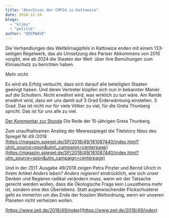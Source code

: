 ```yaml
---
title: "Abschluss der COP24 in Kattowice"
date: 2018-12-16
blogs: 
  - "klima"
  - "politik"
author: "DEEPWAVE"
---
```


Die Verhandlungen des Weltklimagipfels in Kattowice enden mit einem 133-seitigen Regelwerk, das als Umsetzung des Pariser Abkommens von 2015 vorgibt, wie ab 2024 die Staaten der Welt  über ihre Bemühungen zum Klimaschutz zu berichten haben.

_Mehr nicht._

Es wird als Erfolg verbucht, dass sich darauf alle beteiligten Staaten geeinigt haben. Und deren Vertreter klopfen sich nun in bekannter Manier auf die Schultern. Nicht erwähnt wird, was wirklich zu tun wäre. Am Rande erwähnt wird, dass wir uns damit auf 3 Grad Erderwärmung einstellen. 3 Grad. Das ist nicht nur für viele Völker zu viel, für die Greta Thunberg spricht. Das ist für uns alle zu viel.

[Der Kommentar zur Stunde](https://www.zdf.de/nachrichten/heute/15-jaehrige-klimaaktivistin-greta-thunberg-rechnet-mit-politik-ab-100.html) Die Rede der 15-jährigen Greta Thunberg.

Zum unaufhaltsamen Anstieg der Meeresspiegel die Titelstory _Nass_ des Spiegel Nr.49 /2018 [https://magazin.spiegel.de/SP/2018/49/161087440/index.html?utm\_source=spon&utm\_campaign=centerpage](https://magazin.spiegel.de/SP/2018/49/161087440/index.html?utm_source=spon&utm_campaign=centerpage)

Und in der ZEIT Ausgabe 49/2018 zeigen Petra Pinzler und Bernd Ulrich in ihrem Artikel _Anders leben? Anders regieren!_ eindrücklich, wie sich unser Denken und Regieren radikal verändern muss, wenn wir der Tatsache gerecht werden wollen, dass die Ökologische Frage kein Luxusthema mehr ist, sondern eine des Überlebens. Statt augenwischender Flickschusterei geht es immerhin um das Ende der fossilen Weltordnung, wenn wir unseren Planeten nicht verheizen wollen.

[https://www.zeit.de/2018/49/index](https://www.zeit.de/2018/49/index)
